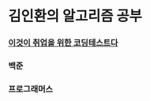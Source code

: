 # 김인환의 알고리즘 공부

### [이것이 취업을 위한 코딩테스트다](https://github.com/ndb796/python-for-coding-test)
### 백준
### 프로그래머스
